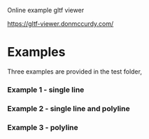 

Online example gltf viewer

https://gltf-viewer.donmccurdy.com/

# Examples
Three examples are provided in the test folder,

### Example 1 - single line
### Example 2 - single line and polyline
### Example 3 - polyline
